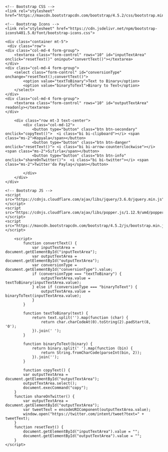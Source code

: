 <html>
<head>
    <meta charset="UTF-8">
    <meta name="viewport" content="width=device-width, initial-scale=1.0">
    <title>Binary Converter</title>
  
    <!-- Bootstrap CSS -->
    <link rel="stylesheet" href="https://maxcdn.bootstrapcdn.com/bootstrap/4.5.2/css/bootstrap.min.css">
  
    <!-- Bootstrap Icons -->
    <link rel="stylesheet" href="https://cdn.jsdelivr.net/npm/bootstrap-icons%401.5.0/font/bootstrap-icons.css">

</head>
<body>

    <div class="container mt-5">
     <div class="row">
    <div class="col-md-4 form-group">
        <textarea class="form-control" rows="10" id="inputTextArea" onclick="resetText()" oninput="convertText()"></textarea>
    </div>
    <div class="col-md-4 form-group">
        <select class="form-control" id="conversionType" onchange="resetText();convertText()">
            <option value="textToBinary">Text to Binary</option>
            <option value="binaryToText">Binary to Text</option>
        </select>
    </div>
    <div class="col-md-4 form-group">
        <textarea class="form-control" rows="10" id="outputTextArea" readonly></textarea>
    </div>
</div>

        <div class="row mt-3 text-center">
            <div class="col-md-12">
                <button type="button" class="btn btn-secondary" onclick="copyText()">  <i class="bi bi-clipboard"></i> <span class="ms-2">Kopyala</span></button>
                <button type="button" class="btn btn-danger" onclick="resetText()"> <i class="bi bi-arrow-counterclockwise"></i> <span class="ms-2">Sıfırla</span></button>
                <button type="button" class="btn btn-info" onclick="shareOnTwitter()">  <i class="bi bi-twitter"></i> <span class="ms-2">Twitter'da Paylaş</span></button>

            </div>
        </div>
    </div>

    <!-- Bootstrap JS -->
    <script src="https://cdnjs.cloudflare.com/ajax/libs/jquery/3.6.0/jquery.min.js"></script>
    <script src="https://cdnjs.cloudflare.com/ajax/libs/popper.js/1.12.9/umd/popper.min.js"></script>
    <script src="https://maxcdn.bootstrapcdn.com/bootstrap/4.5.2/js/bootstrap.min.js"></script>

        <script>
            function convertText() {
                var inputTextArea = document.getElementById("inputTextArea");
                var outputTextArea = document.getElementById("outputTextArea");
                var conversionType = document.getElementById("conversionType").value;
                if (conversionType === "textToBinary") {
                    outputTextArea.value = textToBinary(inputTextArea.value);
                } else if (conversionType === "binaryToText") {
                    outputTextArea.value = binaryToText(inputTextArea.value);
                }
            }

            function textToBinary(text) {
                return text.split('').map(function (char) {
                    return char.charCodeAt(0).toString(2).padStart(8, '0');
                }).join(' ');
            }

            function binaryToText(binary) {
                return binary.split(' ').map(function (bin) {
                    return String.fromCharCode(parseInt(bin, 2));
                }).join('');
            }

            function copyText() {
            var outputTextArea = document.getElementById("outputTextArea");
            outputTextArea.select();
            document.execCommand("copy");
        }
        function shareOnTwitter() {
            var outputTextArea = document.getElementById("outputTextArea");
            var tweetText = encodeURIComponent(outputTextArea.value);
            window.open("https://twitter.com/intent/tweet?text=" + tweetText);
        }
        function resetText() {
            document.getElementById("inputTextArea").value = "";
            document.getElementById("outputTextArea").value = "";
        }
    </script>

